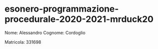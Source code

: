 # esonero-programmazione-procedurale-2020-2021-mrduck20

Nome: 	   Alessandro
Cognome:   Cordoglio

Matricola: 331698

